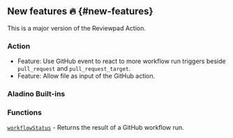 ## New features :fire: {#new-features}

This is a major version of the Reviewpad Action. 

### Action

- Feature: Use GitHub event to react to more workflow run triggers beside `pull_request` and `pull_request_target`.
- Feature: Allow file as input of the GitHub action.

### Aladino Built-ins

### Functions

[`workflowStatus`](/guides/built-ins#workflowstatus) - Returns the result of a GitHub workflow run.